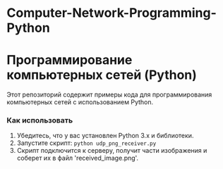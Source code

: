 # Computer-Network-Programming-Python
# Программирование компьютерных сетей (Python)

Этот репозиторий содержит примеры кода для программирования компьютерных сетей с использованием Python.

### Как использовать

1. Убедитесь, что у вас установлен Python 3.x и библиотеки.
2. Запустите скрипт: `python udp_png_receiver.py`
3. Скрипт подключится к серверу, получит части изображения и соберет их в файл 'received_image.png'.


